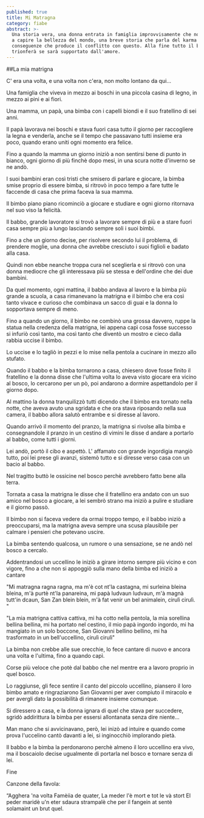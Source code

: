 ```yaml
---
published: true
title: Mi Matragna
category: fiabe
abstract: >-
  Una storia vera, una donna entrata in famiglia improvvisamente che non riesce
  a capire la bellezza del mondo, una breve storia che parla del karma e delle
  conseguenze che produce il conflitto con questo. Alla fine tutto il bene
  trionferà se sarà supportato dall'amore.
---
```


##La mia matrigna

C' era una volta, e una volta non c'era, non molto lontano da qui... 

Una famiglia che viveva in mezzo ai boschi in una piccola casina di legno, in mezzo ai pini e ai fiori.

Una mamma, un papà, una bimba con i capelli biondi e il suo fratellino di sei anni.

Il papà lavorava nei boschi e stava fuori casa tutto il giorno per raccogliere la legna e venderla, anche se il tempo che passavano tutti insieme era poco, quando erano uniti ogni momento era felice.

Fino a quando la mamma un giorno iniziò a non sentirsi bene di punto in bianco, ogni giorno di più finchè dopo mesi, in una scura notte d'inverno se ne andò.

I suoi bambini eran così tristi che smisero di parlare e giocare, la bimba smise proprio di essere bimba, si ritrovò in poco tempo a fare tutte le faccende di casa che prima faceva la sua mamma.

Il bimbo piano piano ricominciò a giocare e studiare e ogni giorno ritornava nel suo viso la felicità.

Il babbo, grande lavoratore si trovò a lavorare sempre di più e a stare fuori casa sempre più a lungo lasciando sempre soli i suoi bimbi.

Fino a che un giorno decise, per risolvere secondo lui il problema, di prendere moglie, una donna che avrebbe cresciuto i suoi figlioli e badato alla casa.

Quindi non ebbe neanche troppa cura nel sceglierla e si ritrovò con una donna mediocre che gli interessava più se stessa e dell'ordine che dei due bambini.

Da quel momento, ogni mattina, il babbo andava al lavoro e la bimba più grande a scuola, a casa rimanevano la matrigna e il bimbo che era così tanto vivace e curioso che combinava un sacco di guai e la donna lo sopportava sempre di meno.

Fino a quando un giorno, il bimbo ne combinò una grossa davvero, ruppe la statua nella credenza della matrigna, lei appena capì cosa fosse successo si infuriò così tanto, ma così tanto che diventò un mostro e cieco dalla rabbia uccise il bimbo.

Lo uccise e lo tagliò in pezzi e lo mise nella pentola a cucinare in mezzo allo stufato.

Quando il babbo e la bimba tornarono a casa, chiesero dove fosse finito il fratellino e la donna disse che l'ultima volta lo aveva visto giocare era vicino al bosco, lo cercarono per un pò, poi andarono a dormire aspettandolo per il giorno dopo.

Al mattino la donna tranquilizzò tutti dicendo che il bimbo era tornato nella notte, che aveva avuto una sgridata e che ora stava riposando nella sua camera, il babbo  allora salutò entrambe e si diresse al lavoro.

Quando arrivò il momento del pranzo, la matrigna si rivolse alla bimba e consegnandole il pranzo in un cestino di vimini le disse d andare a portarlo al babbo, come tutti i giorni.

Lei andò, portò il cibo e aspettò. L' affamato con grande ingordigia mangiò tutto, poi lei prese gli avanzi, sistemò tutto e si diresse verso casa con un bacio al babbo.

Nel tragitto buttò le ossicine nel bosco perchè avrebbero fatto bene alla terra.

Tornata a casa la matrigna le disse che il fratellino era andato con un suo amico nel bosco a giocare, a lei sembrò strano ma iniziò a pulire e studiare e il giorno passò.

Il bimbo non si faceva vedere da ormai troppo tempo, e il babbo iniziò a preoccuparsi, ma la matrigna aveva sempre una scusa plausibile per calmare i pensieri che potevano uscire.

La bimba sentendo qualcosa, un rumore o una sensazione, se ne andò nel bosco a cercalo. 

Addentrandosi  un uccellino le iniziò a girare intorno sempre più vicino e con vigore, fino a che non si appoggiò sulla mano della bimba ed iniziò a cantare

"Mi matragna ragna ragna, ma m'è cot nt'la castagna,
mi surleina bleina bleina, m'à purtè nt'la panareina,
mi papà ludvaun ludvaun, m'à magnà tutt'in dcaun,
San Zan blein blein, m'à fat venir un bel animalein, cirulì cirulì. "

"La mia matrigna cattiva cattiva, mi ha cotto nella pentola,
la mia sorellina bellina bellina, mi ha portato nel cestino,
il mio papà ingordo ingordo, mi ha mangiato in un solo boccone,
San Giovanni bellino bellino, mi ha trasformato in un bell'uccellino, cirulì cirulì"

La bimba non crebbe alle sue orecchie, lo fece cantare di nuovo e ancora una volta e l'ultima, fino a quando capì.

Corse più veloce che potè dal babbo che nel mentre era a lavoro proprio in quel bosco.

Lo raggiunse, gli fece sentire il canto del piccolo uccellino, piansero il loro bimbo amato e ringraziarono San Giovanni per aver compiuto il miracolo e per avergli dato la possibilità di rimanere insieme comunque.

Si diressero a casa, e la donna ignara di quel che stava per succedere, sgridò addirittura la bimba per essersi allontanata senza dire niente...

Man mano che si avvicinavano, però,  lei inizò ad intuire e quando come prova l'uccelino cantò davanti a lei, si inginocchiò implorando pietà.

Il babbo e la bimba la perdonarono perchè almeno il loro uccellino era vivo, ma il boscaiolo decise ugualmente di portarla nel bosco e tornare senza di lei.

Fine

Canzone della favola:

“Agghera 'na volta 
Famèiia de quater, 
La meder l'è mort 
e tot le và stort
El peder maridè
u'n eter sdaura strampalè
che per il fangein
at sentè solamaint
un brut quel.




